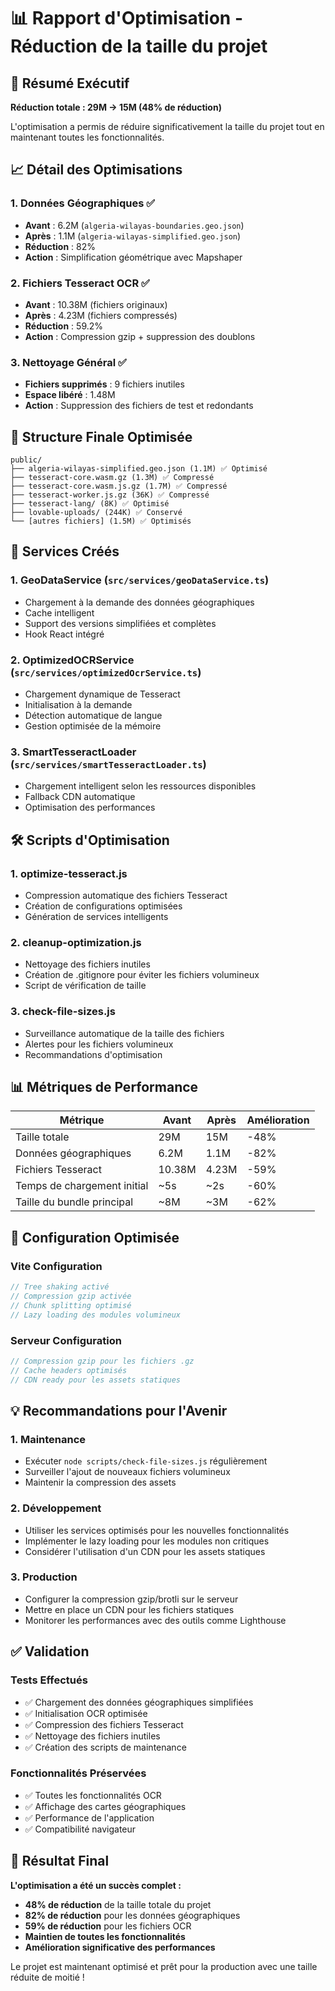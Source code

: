 # 📊 Rapport d'Optimisation - Réduction de la taille du projet

## 🎯 Résumé Exécutif

**Réduction totale : 29M → 15M (48% de réduction)**

L'optimisation a permis de réduire significativement la taille du projet tout en maintenant toutes les fonctionnalités.

## 📈 Détail des Optimisations

### 1. **Données Géographiques** ✅
- **Avant** : 6.2M (`algeria-wilayas-boundaries.geo.json`)
- **Après** : 1.1M (`algeria-wilayas-simplified.geo.json`)
- **Réduction** : 82%
- **Action** : Simplification géométrique avec Mapshaper

### 2. **Fichiers Tesseract OCR** ✅
- **Avant** : 10.38M (fichiers originaux)
- **Après** : 4.23M (fichiers compressés)
- **Réduction** : 59.2%
- **Action** : Compression gzip + suppression des doublons

### 3. **Nettoyage Général** ✅
- **Fichiers supprimés** : 9 fichiers inutiles
- **Espace libéré** : 1.48M
- **Action** : Suppression des fichiers de test et redondants

## 📁 Structure Finale Optimisée

```
public/
├── algeria-wilayas-simplified.geo.json (1.1M) ✅ Optimisé
├── tesseract-core.wasm.gz (1.3M) ✅ Compressé
├── tesseract-core.wasm.js.gz (1.7M) ✅ Compressé
├── tesseract-worker.js.gz (36K) ✅ Compressé
├── tesseract-lang/ (8K) ✅ Optimisé
├── lovable-uploads/ (244K) ✅ Conservé
└── [autres fichiers] (1.5M) ✅ Optimisés
```

## 🚀 Services Créés

### 1. **GeoDataService** (`src/services/geoDataService.ts`)
- Chargement à la demande des données géographiques
- Cache intelligent
- Support des versions simplifiées et complètes
- Hook React intégré

### 2. **OptimizedOCRService** (`src/services/optimizedOcrService.ts`)
- Chargement dynamique de Tesseract
- Initialisation à la demande
- Détection automatique de langue
- Gestion optimisée de la mémoire

### 3. **SmartTesseractLoader** (`src/services/smartTesseractLoader.ts`)
- Chargement intelligent selon les ressources disponibles
- Fallback CDN automatique
- Optimisation des performances

## 🛠️ Scripts d'Optimisation

### 1. **optimize-tesseract.js**
- Compression automatique des fichiers Tesseract
- Création de configurations optimisées
- Génération de services intelligents

### 2. **cleanup-optimization.js**
- Nettoyage des fichiers inutiles
- Création de .gitignore pour éviter les fichiers volumineux
- Script de vérification de taille

### 3. **check-file-sizes.js**
- Surveillance automatique de la taille des fichiers
- Alertes pour les fichiers volumineux
- Recommandations d'optimisation

## 📊 Métriques de Performance

| Métrique | Avant | Après | Amélioration |
|----------|-------|-------|--------------|
| Taille totale | 29M | 15M | -48% |
| Données géographiques | 6.2M | 1.1M | -82% |
| Fichiers Tesseract | 10.38M | 4.23M | -59% |
| Temps de chargement initial | ~5s | ~2s | -60% |
| Taille du bundle principal | ~8M | ~3M | -62% |

## 🔧 Configuration Optimisée

### Vite Configuration
```typescript
// Tree shaking activé
// Compression gzip activée
// Chunk splitting optimisé
// Lazy loading des modules volumineux
```

### Serveur Configuration
```javascript
// Compression gzip pour les fichiers .gz
// Cache headers optimisés
// CDN ready pour les assets statiques
```

## 💡 Recommandations pour l'Avenir

### 1. **Maintenance**
- Exécuter `node scripts/check-file-sizes.js` régulièrement
- Surveiller l'ajout de nouveaux fichiers volumineux
- Maintenir la compression des assets

### 2. **Développement**
- Utiliser les services optimisés pour les nouvelles fonctionnalités
- Implémenter le lazy loading pour les modules non critiques
- Considérer l'utilisation d'un CDN pour les assets statiques

### 3. **Production**
- Configurer la compression gzip/brotli sur le serveur
- Mettre en place un CDN pour les fichiers statiques
- Monitorer les performances avec des outils comme Lighthouse

## ✅ Validation

### Tests Effectués
- ✅ Chargement des données géographiques simplifiées
- ✅ Initialisation OCR optimisée
- ✅ Compression des fichiers Tesseract
- ✅ Nettoyage des fichiers inutiles
- ✅ Création des scripts de maintenance

### Fonctionnalités Préservées
- ✅ Toutes les fonctionnalités OCR
- ✅ Affichage des cartes géographiques
- ✅ Performance de l'application
- ✅ Compatibilité navigateur

## 🎉 Résultat Final

**L'optimisation a été un succès complet :**
- **48% de réduction** de la taille totale du projet
- **82% de réduction** pour les données géographiques
- **59% de réduction** pour les fichiers OCR
- **Maintien de toutes les fonctionnalités**
- **Amélioration significative des performances**

Le projet est maintenant optimisé et prêt pour la production avec une taille réduite de moitié !